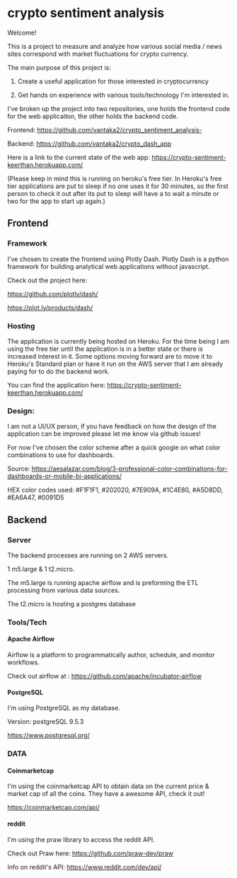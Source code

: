 # crypto sentiment analysis 

Welcome! 

This is a project to measure and analyze how various social media / news sites correspond with market fluctuations for crypto currency.

The main purpose of this project is:

1) Create a useful application for those interested in cryptocurrency

2) Get hands on experience with various tools/technology I'm interested in.

I've broken up the project into two repositories, one holds the frontend code for the web applicaiton, the other holds the backend code. 

Frontend: https://github.com/vantaka2/crypto_sentiment_analysis-

Backend: https://github.com/vantaka2/crypto_dash_app

Here is a link to the current state of the web app: 
https://crypto-sentiment-keerthan.herokuapp.com/ 

(Please keep in mind this is running on heroku's free tier. In Heroku's free tier applications are put to sleep if no one uses it for 30 minutes, so the first person to check it out after its put to sleep will have a to wait a minute or two for the app to start up again.)

## Frontend

### Framework

I've chosen to create the frontend using Plotly Dash. Plotly Dash is a python framework for building analytical web applications without javascript. 

Check out the project here: 

https://github.com/plotly/dash/

https://plot.ly/products/dash/

### Hosting

The application is currently being hosted on Heroku. For the time being I am using the free tier until the application is in a better state or there is increased interest in it. Some options moving forward are to move it to Heroku's Standard plan or have it run on the AWS server that I am already paying for to do the backend work.  

You can find the application here: 
https://crypto-sentiment-keerthan.herokuapp.com/ 

### Design: 

I am not a UI/UX person, if you have feedback on how the design of the application can be improved please let me know via github issues!

For now I've chosen the color scheme after a quick google on what color combinations to use for dashboards. 

Source: https://aesalazar.com/blog/3-professional-color-combinations-for-dashboards-or-mobile-bi-applications/

HEX color codes used: #F1F1F1, #202020, #7E909A, #1C4E80, #A5D8DD, #EA6A47, #0091D5

## Backend

### Server 

The backend processes are running on 2 AWS servers. 

1 m5.large & 1 t2.micro. 

The m5.large is running apache airflow and is preforming the ETL processing from various data sources. 

The t2.micro is hosting a postgres database

### Tools/Tech

#### Apache Airflow

Airflow is a platform to programmatically author, schedule, and monitor workflows. 

Check out airflow at : https://github.com/apache/incubator-airflow

#### PostgreSQL

I'm using PostgreSQL as my database. 

Version: postgreSQL 9.5.3 

https://www.postgresql.org/

### DATA

#### Coinmarketcap

I'm using the coinmarketcap API to obtain data on the current price & market cap of all the coins. They have a awesome API, check it out! 

https://coinmarketcap.com/api/

#### reddit

I'm using the praw library to access the reddit API. 

Check out Praw here: https://github.com/praw-dev/praw

Info on reddit's API: https://www.reddit.com/dev/api/

